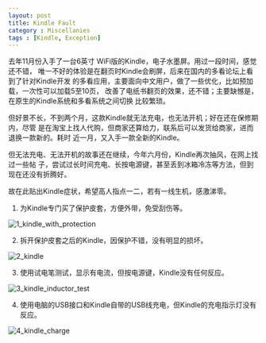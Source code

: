 ```yaml
---
layout: post
title: Kindle Fault
category : Miscellanies
tags : [Kindle, Exception]
---
```


去年11月份入手了一台6英寸 WiFi版的Kindle，电子水墨屏。用过一段时间，感觉还不错， 唯一不好的体验是在翻页时Kindle会刷屏，后来在国内的多看论坛上看到了针对Kindle开发 的多看应用，主要面向中文用户，做了一些优化，比如预加载，一次性可以加载5至10页， 改善了电纸书翻页的效果，还不错；主要缺憾是，在原生的Kindle系统和多看系统之间切换 比较繁琐。

但好景不长，不到两个月，这款Kindle就无法充电，也无法开机；好在还在保修期内，尽管 是在淘宝上找人代购，但商家还算给力，联系后可以发货给商家，进而退换一款新的。耗时 近一月，又入手一款全新的Kindle。

但无法充电、无法开机的故事还在继续，今年六月份，Kindle再次抽风，在网上找过一些帖 子，尝试过长时间充电、长按电源键，甚至丢到冰箱冷冻等方法，但到现在还没有折腾好。

故在此贴出Kindle症状，希望高人指点一二，若有一线生机，感激涕零。

1) 为Kindle专门买了保护皮套，方便外带，免受刮伤等。

![1_kindle_with_protection](http://dylanninin.com/assets/images/2012/1_kindle_with_protection.jpg)

2) 拆开保护皮套之后的Kindle，因保护不错，没有明显的损坏。

![2_kindle](http://dylanninin.com/assets/images/2012//2_kindle.jpg)

3) 使用试电笔测试，显示有电流，但按电源键，Kindle没有任何反应。

![3_kindle_inductor_test](http://dylanninin.com/assets/images/2012/3_kindle_inductor_test.jpg)

4) 使用电脑的USB接口和Kindle自带的USB线充电，但Kindle的充电指示灯没有反应。

![4_kindle_charge](http://dylanninin.com/assets/images/2012/4_kindle_charge.jpg)